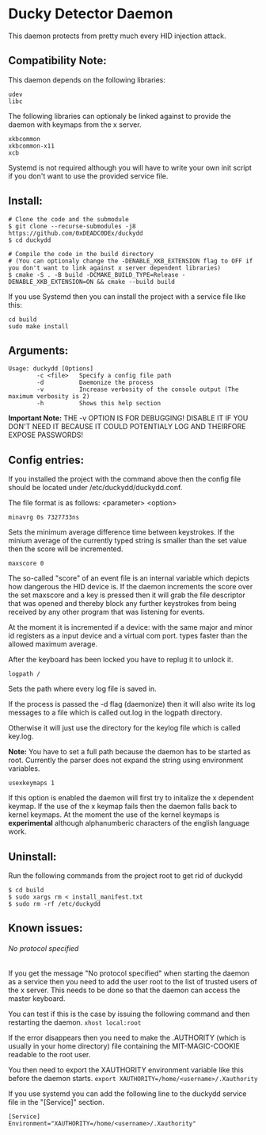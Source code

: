 # Ducky Detector Daemon
This daemon protects from pretty much every HID injection attack.

## Compatibility Note:
This daemon depends on the following libraries:
```
udev
libc
```

The following libraries can optionaly be linked against to provide
the daemon with keymaps from the x server.
```
xkbcommon
xkbcommon-x11
xcb
```

Systemd is not required although you will have to write your own init script
if you don't want to use the provided service file.

## Install:
```
# Clone the code and the submodule
$ git clone --recurse-submodules -j8 https://github.com/0xDEADC0DEx/duckydd
$ cd duckydd

# Compile the code in the build directory
# (You can optionaly change the -DENABLE_XKB_EXTENSION flag to OFF if you don't want to link against x server dependent libraries)
$ cmake -S . -B build -DCMAKE_BUILD_TYPE=Release -DENABLE_XKB_EXTENSION=ON && cmake --build build
```

If you use Systemd then you can install the project with a service file like this:

```
cd build
sudo make install
```

## Arguments:
```
Usage: duckydd [Options]
		-c <file>	Specify a config file path
		-d		    Daemonize the process
		-v		    Increase verbosity of the console output (The maximum verbosity is 2)
		-h		    Shows this help section
```

__Important Note:__
THE -v OPTION IS FOR DEBUGGING! 
DISABLE IT IF YOU DON'T NEED IT BECAUSE IT COULD POTENTIALY LOG AND THEIRFORE EXPOSE PASSWORDS!

## Config entries:
If you installed the project with the command above then the config file should be located under /etc/duckydd/duckydd.conf.

The file format is as follows:
\<parameter> \<option>


`minavrg 0s 7327733ns`

Sets the minimum average difference time between keystrokes. If the minium average of the
currently typed string is smaller than the set value then the score will be incremented.


`maxscore 0`

The so-called "score" of an event file is an internal variable which depicts
how dangerous the HID device is. If the daemon increments the score over the set maxscore
and a key is pressed then it will grab the file descriptor that was opened
and thereby block any further keystrokes from being received by any other program
that was listening for events. 

At the moment it is incremented if a device:
with the same major and minor id registers as a input device and a virtual com port.
types faster than the allowed maximum average.

After the keyboard has been locked you have to replug it
to unlock it.


`logpath /`

Sets the path where every log file is saved in.

If the process is passed the -d flag (daemonize) then it will also write
its log messages to a file which is called out.log in the logpath directory.

Otherwise it will just use the directory for the keylog file which is called key.log.

__Note:__ You have to set a full path because the daemon has
to be started as root. Currently the parser does not expand the string
using environment variables.


`usexkeymaps 1`

If this option is enabled the daemon will first try to initalize the x dependent keymap.
If the use of the x keymap fails then the daemon falls back to kernel keymaps.
At the moment the use of the kernel keymaps is **experimental** although alphanumberic characters
of the english language work.

## Uninstall:
Run the following commands from the project root to get rid of duckydd
```
$ cd build
$ sudo xargs rm < install_manifest.txt
$ sudo rm -rf /etc/duckydd
```

## Known issues:
###### No protocol specified
If you get the message "No protocol specified" when starting the daemon as a service
then you need to add the user root to the list of trusted users of the x server.
This needs to be done so that the daemon can access the master keyboard.

You can test if this is the case by issuing the following command and then restarting the daemon.
`xhost local:root`

If the error disappears then you need to make the .AUTHORITY (which is usually in your home directory)
file containing the MIT-MAGIC-COOKIE readable to the root user.

You then need to export the XAUTHORITY environment variable like this before the daemon starts.
`export XAUTHORITY=/home/<username>/.Xauthority`

If you use systemd you can add the following line to the duckydd service file in the "[Service]" section.
```
[Service]
Environment="XAUTHORITY=/home/<username>/.Xauthority"
```

